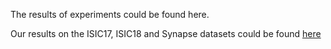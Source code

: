 The results of experiments could be found here.

Our results on the ISIC17, ISIC18 and Synapse datasets could be found [here](https://pan.baidu.com/s/1FzDpfBQGz56BH6v2APoymA?pwd=8bqf)